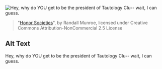 ![Hey, why do YOU get to be the president of Tautology Clu-- wait, I can guess.](https://imgs.xkcd.com/comics/honor_societies.png)
> "[Honor Societies](https://xkcd.com/703/)", by Randall Munroe, licensed under Creative Commons Attribution-NonCommercial 2.5 License

## Alt Text
Hey, why do YOU get to be the president of Tautology Clu-- wait, I can guess.
